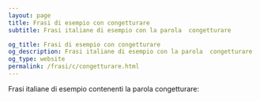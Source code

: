 ```yaml
---
layout: page
title: Frasi di esempio con congetturare 
subtitle: Frasi italiane di esempio con la parola  congetturare

og_title: Frasi di esempio con congetturare 
og_description: Frasi italiane di esempio con la parola  congetturare
og_type: website
permalink: /frasi/c/congetturare.html
---
```


Frasi italiane di esempio contenenti la parola congetturare:


